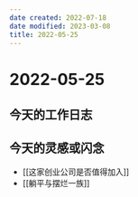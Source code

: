 ```yaml
---
date created: 2022-07-18
date modified: 2023-03-08
title: 2022-05-25
---
```


# 2022-05-25

## 今天的工作日志

## 今天的灵感或闪念

- [[这家创业公司是否值得加入]]
- [[躺平与摆烂一族]]
